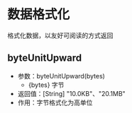 # 数据格式化
  格式化数据，以友好可阅读的方式返回

## byteUnitUpward
  - 参数：byteUnitUpward(bytes)
    - {bytes} 字节
  - 返回值：[String] "10.0KB"、"20.1MB"
  - 作用：字节格式化为高单位
